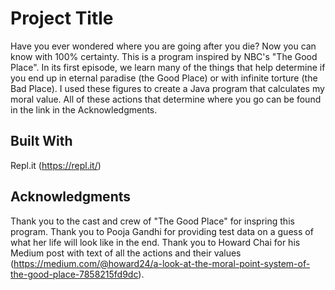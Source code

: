 # Project Title

Have you ever wondered where you are going after you die? Now you can know with 100% certainty. This is a program inspired by NBC's "The Good Place". In its first episode, we learn many of the things that help determine if you end up in eternal paradise (the Good Place) or with infinite torture (the Bad Place). I used these figures to create a Java program that calculates my moral value. All of these actions that determine where you go can be found in the link in the Acknowledgments.

## Built With

Repl.it (https://repl.it/)

## Acknowledgments

Thank you to the cast and crew of "The Good Place" for inspring this program.
Thank you to Pooja Gandhi for providing test data on a guess of what her life will look like in the end.
Thank you to Howard Chai for his Medium post with text of all the actions and their values (https://medium.com/@howard24/a-look-at-the-moral-point-system-of-the-good-place-7858215fd9dc).

